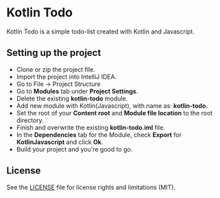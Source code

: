 # Kotlin Todo

Kotlin Todo is a simple todo-list created with Kotlin and Javascript.

## Setting up the project

* Clone or zip the project file.
* Import the project into IntelliJ IDEA.
* Go to File -> Project Structure
* Go to **Modules** tab under **Project Settings**.
* Delete the existing **kotlin-todo** module.
* Add new module with Kotlin(Javascript), with name as: **kotlin-todo**.
* Set the root of your **Content root** and **Module file location** to the root directory.
* Finish and overwrite the existing **kotlin-todo.iml** file.
* In the **Dependencies** tab for the Module, check **Export** for **KotlinJavascript** and click **Ok**.
* Build your project and you're good to go.

## License

See the [LICENSE](LICENSE.md) file for license rights and limitations (MIT).